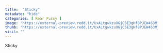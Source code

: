 ```yaml
---
title:  "Sticky"
metadate: "hide"
categories: [ Rear Pussy ]
image: "https://external-preview.redd.it/UxALtgwkzuOGjC5E3gHf8PJEW463Mj8FwdexuRj82uA.png?auto=webp&s=3d0b69f53ce28e05d8efd9bd46ca0bf2c5970ad5"
thumb: "https://external-preview.redd.it/UxALtgwkzuOGjC5E3gHf8PJEW463Mj8FwdexuRj82uA.png?width=640&crop=smart&auto=webp&s=22369af75a5935190e0f455bcfb44efb4b90bcbe"
visit: ""
---
```

Sticky
